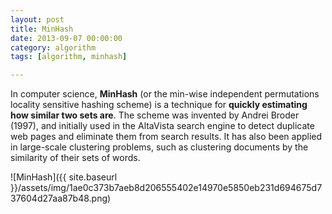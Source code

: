 ```yaml
---
layout: post
title: MinHash
date: 2013-09-07 00:00:00
category: algorithm
tags: [algorithm, minhash]

---
```


In computer science, **MinHash** (or the min-wise independent permutations locality sensitive hashing scheme) is a technique for **quickly estimating how similar two sets are**. The scheme was invented by Andrei Broder (1997), and initially used in the AltaVista search engine to detect duplicate web pages and eliminate them from search results. It has also been applied in large-scale clustering problems, such as clustering documents by the similarity of their sets of words.

![MinHash]({{ site.baseurl }}/assets/img/1ae0c373b7aeb8d206555402e14970e5850eb231d694675d737604d27aa87b48.png)
